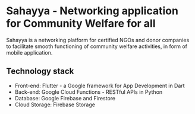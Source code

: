 # **Sahayya - Networking application for Community Welfare for all**
Sahayya is a networking platform for certified NGOs and donor companies to facilitate smooth functioning of community welfare activities, in form of mobile application.
## Technology stack
- Front-end: Flutter - a Google framework for App Development in Dart
- Back-end: Google Cloud Functions - RESTful APIs in Python 
- Database: Google Firebase and Firestore
- Cloud Storage: Firebase Storage

 
